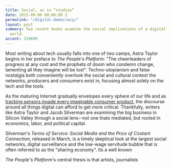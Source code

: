 ```yaml
---
title: Social, as in “studies”
date: 2015-09-06 00:00:00 Z
permalink: "/digital-democracy/"
layout: post
summary: Two recent books examine the social implications of a digitally mediated
  world.
accent: 329699
---
```


Most writing about tech usually falls into one of two camps, Astra Taylor begins in her preface to *The People's Platform*: "The cheerleaders of progress at any cost and the prophets of doom who condemn change, lamenting all they imagine will be lost". Techno-utopianism and false nostalgia both conveniently overlook the social and cultural context the networks, producers and consumers exist in, focusing almost solely on the tech and the tools.

As the maturing Internet gradually envelopes every sphere of our life and as [tracking sensors invade every imaginable consumer product](http://www.politico.com/agenda/story/2015/06/internet-of-things-caucus-legislation-regulation-000086), the discourse around all things digital can afford to get more critical. Thankfully, writers like Astra Taylor and Jacob Silverman are examining the big business in Silicon Valley through a social lens--not one thats mediated, but rooted in economics, labor, and political capital.

Silverman's *Terms of Service: Social Media and the Price of Costant Connection*, released in March, is a timely skeptical look at the largest social networks, digital surveillance and the low-wage servitude bubble that is often referred to as the "sharing economy". Its a well known

*The People's Platform*'s central thesis is that artists, journalists 